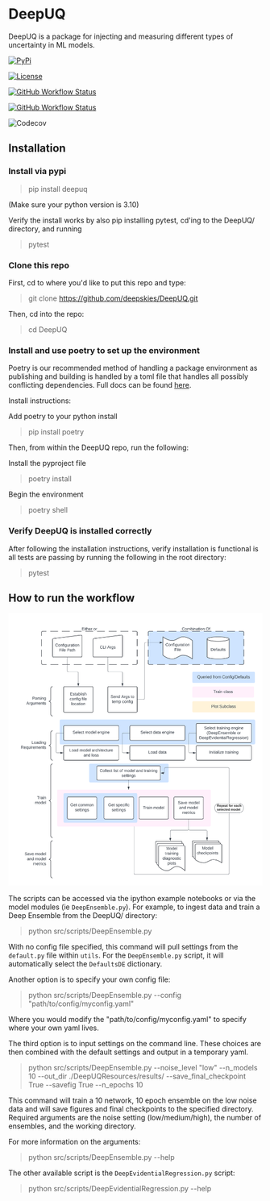 # DeepUQ
DeepUQ is a package for injecting and measuring different types of uncertainty in ML models.

[![PyPi](https://img.shields.io/badge/PyPi-0.1.0-blue)](https://pypi.org/project/deepuq/)

[![License](https://img.shields.io/badge/License-MIT-lightgrey)](https://opensource.org/licenses/MIT)

[![GitHub Workflow Status](https://img.shields.io/github/workflow/status/deepskies/deepuq/build-repo/main)](https://github.com/deepskies/deepuq/actions/workflows)

[![GitHub Workflow Status](https://img.shields.io/github/workflow/status/deepskies/DeepUQ/main)](https://github.com/deepskies/DeepUQ/actions/workflows/test.yaml)

![Codecov](https://codecov.io/gh/deepskies/DeepUQ/main/graph/badge.svg)


## Installation

### Install via pypi
> pip install deepuq

(Make sure your python version is 3.10)

Verify the install works by also pip installing pytest, cd'ing to the DeepUQ/ directory, and running
> pytest

### Clone this repo
First, cd to where you'd like to put this repo and type:
> git clone https://github.com/deepskies/DeepUQ.git

Then, cd into the repo:
> cd DeepUQ

### Install and use poetry to set up the environment
Poetry is our recommended method of handling a package environment as publishing and building is handled by a toml file that handles all possibly conflicting dependencies. 
Full docs can be found [here](https://python-poetry.org/docs/basic-usage/).

Install instructions: 

Add poetry to your python install 
> pip install poetry

Then, from within the DeepUQ repo, run the following:

Install the pyproject file
> poetry install 

Begin the environment
> poetry shell

### Verify DeepUQ is installed correctly

After following the installation instructions, verify installation is functional is all tests are passing by running the following in the root directory:
> pytest

## How to run the workflow
![Folder structure overview](images/DeepUQWorkflow_Maggie.png)

The scripts can be accessed via the ipython example notebooks or via the model modules (ie `DeepEnsemble.py`). For example, to ingest data and train a Deep Ensemble from the DeepUQ/ directory:

> python src/scripts/DeepEnsemble.py

With no config file specified, this command will pull settings from the `default.py` file within `utils`. For the `DeepEnsemble.py` script, it will automatically select the `DefaultsDE` dictionary.

Another option is to specify your own config file:

> python src/scripts/DeepEnsemble.py --config "path/to/config/myconfig.yaml"

Where you would modify the "path/to/config/myconfig.yaml" to specify where your own yaml lives.

The third option is to input settings on the command line. These choices are then combined with the default settings and output in a temporary yaml.

> python src/scripts/DeepEnsemble.py --noise_level "low" --n_models 10 --out_dir ./DeepUQResources/results/ --save_final_checkpoint True --savefig True --n_epochs 10

This command will train a 10 network, 10 epoch ensemble on the low noise data and will save figures and final checkpoints to the specified directory. Required arguments are the noise setting (low/medium/high), the number of ensembles, and the working directory.

For more information on the arguments:
> python src/scripts/DeepEnsemble.py --help

The other available script is the `DeepEvidentialRegression.py` script:
> python src/scripts/DeepEvidentialRegression.py --help



